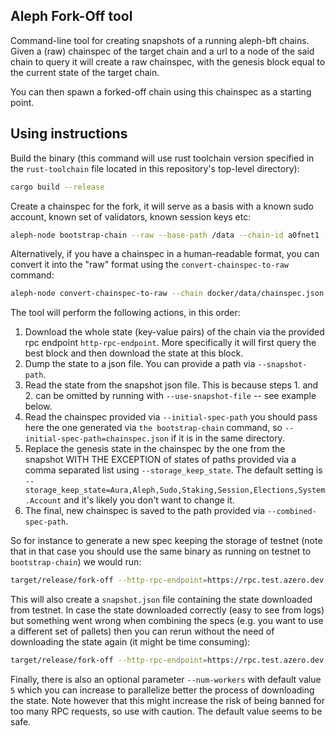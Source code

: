 ## Aleph Fork-Off tool

Command-line tool for creating snapshots of a running aleph-bft chains.
Given a (raw) chainspec of the target chain and a url to a node of the said chain to query it will create a raw chainspec, with the genesis block equal to the current state of the target chain.

You can then spawn a forked-off chain using this chainspec as a starting point.

## Using instructions

Build the binary (this command will use rust toolchain version specified in the `rust-toolchain` file
located in this repository's top-level directory):

```bash
cargo build --release
```

Create a chainspec for the fork, it will serve as a basis with a known sudo account, known set of validators, known session keys etc:

```bash
aleph-node bootstrap-chain --raw --base-path /data --chain-id a0fnet1 --account-ids <id1,id2,...>  --sudo-account-id <sudo_id> > chainspec.json
```

Alternatively, if you have a chainspec in a human-readable format, you can convert it into the "raw" format using the `convert-chainspec-to-raw` command:

```bash
aleph-node convert-chainspec-to-raw --chain docker/data/chainspec.json
```

The tool will perform the following actions, in this order:
1. Download the whole state (key-value pairs) of the chain via the provided rpc endpoint `http-rpc-endpoint`. More specifically it will first query the best block and then download the state at this block.
2. Dump the state to a json file. You can provide a path via `--snapshot-path`.
3. Read the state from the snapshot json file. This is because steps 1. and 2. can be omitted by running with `--use-snapshot-file` -- see example below.
4. Read the chainspec provided via `--initial-spec-path` you should pass here the one generated via `the bootstrap-chain` command, so `--initial-spec-path=chainspec.json` if it is in the same directory.
5. Replace the genesis state in the chainspec by the one from the snapshot WITH THE EXCEPTION of states of paths provided via a comma separated list using `--storage_keep_state`. The default setting is `--storage_keep_state=Aura,Aleph,Sudo,Staking,Session,Elections,System.Account` and it's likely you don't want to change it.
6. The final, new chainspec is saved to the path provided via `--combined-spec-path`.

So for instance to generate a new spec keeping the storage of testnet (note that in that case you should use the same binary as running on testnet to `bootstrap-chain`) we would run:

```bash
target/release/fork-off --http-rpc-endpoint=https://rpc.test.azero.dev --initial-spec-path=chainspec.json --combined-spec-path=combined.json
```

This will also create a `snapshot.json` file containing the state downloaded from testnet. In case the state downloaded correctly (easy to see from logs) but something went wrong when combining the specs (e.g. you want to use a different set of pallets) then you can rerun without the need of downloading the state again (it might be time consuming):

```bash
target/release/fork-off --http-rpc-endpoint=https://rpc.test.azero.dev --initial-spec-path=chainspec.json --combined-spec-path=combined.json --use-snapshot-file
```

Finally, there is also an optional parameter `--num-workers` with default value `5` which you can increase to parallelize better the process of downloading the state. Note however that this might increase the risk of being banned for too many RPC requests, so use with caution. The default value seems to be safe.
